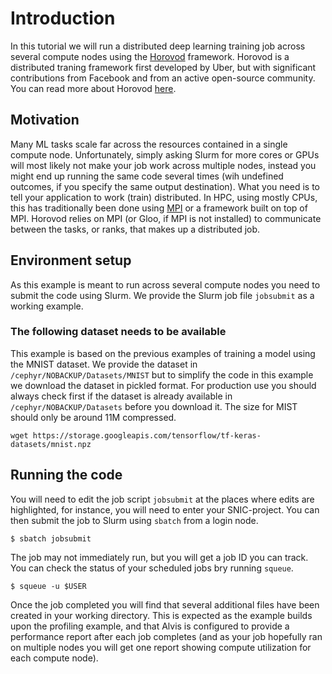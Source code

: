# Introduction
In this tutorial we will run a distributed deep learning training job across
several compute nodes using the [Horovod](https://github.com/horovod/horovod)
framework. Horovod is a distributed traning framework first developed by Uber,
but with significant contributions from Facebook and from an active open-source
community. You can read more about Horovod
[here](https://arxiv.org/pdf/1802.05799.pdf).

## Motivation
Many ML tasks scale far across the resources contained in a single compute
node. Unfortunately, simply asking Slurm for more cores or GPUs will most
likely not make your job work across multiple nodes, instead you might end up
running the same code several times (wih undefined outcomes, if you specify the
same output destination). What you need is to tell your application to work
(train) distributed. In HPC, using mostly CPUs, this has traditionally been
done using [MPI](https://en.wikipedia.org/wiki/Message_Passing_Interface) or a
framework built on top of MPI. Horovod relies on MPI (or Gloo, if MPI is not
installed) to communicate between the tasks, or ranks, that makes up a
distributed job.

## Environment setup
As this example is meant to run across several compute nodes you need to submit
the code using Slurm. We provide the Slurm job file `jobsubmit` as a working example.

### The following dataset needs to be available
This example is based on the previous examples of training a model using the
MNIST dataset. We provide the dataset in `/cephyr/NOBACKUP/Datasets/MNIST` but
to simplify the code in this example we download the dataset in pickled format.
For production use you should always check first if the dataset is already
available in `/cephyr/NOBACKUP/Datasets` before you download it. The size for
MIST should only be around 11M compressed.
```
wget https://storage.googleapis.com/tensorflow/tf-keras-datasets/mnist.npz
```

## Running the code
You will need to edit the job script `jobsubmit` at the places where edits are
highlighted, for instance, you will need to enter your SNIC-project. You can then submit
the job to Slurm using `sbatch` from a login node.
```
$ sbatch jobsubmit
```
The job may not immediately run, but you will get a job ID you can track. You
can check the status of your scheduled jobs bry running `squeue`.
```
$ squeue -u $USER
```
Once the job completed you will find that several additional files have been
created in your working directory. This is expected as the example builds upon
the profiling example, and that Alvis is configured to provide a performance
report after each job completes (and as your job hopefully ran on multiple
nodes you will get one report showing compute utilization for each compute
node).
